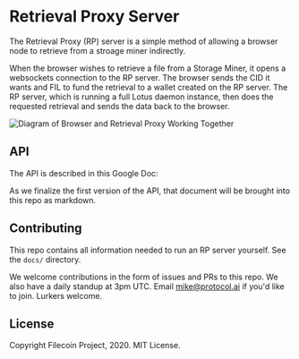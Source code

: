 # Retrieval Proxy Server

The Retrieval Proxy (RP) server is a simple method of allowing a browser node to retrieve from a stroage miner indirectly.

When the browser wishes to retrieve a file from a Storage Miner, it opens a websockets connection to the RP server.  The browser sends the CID it wants and FIL to fund the retrieval to a wallet created on the RP server.  The RP server, which is running a full Lotus daemon instance, then does the requested retrieval and sends the data back to the browser.

![Diagram of Browser and Retrieval Proxy Working Together](/mgoelzer/proxy-retrieval/blob/master/docs/RetrievalProxyDiagram.png?raw=true)

## API

The API is described in this Google Doc:  

As we finalize the first version of the API, that document will be brought into this repo as markdown.

## Contributing

This repo contains all information needed to run an RP server yourself.  See the `docs/` directory.

We welcome contributions in the form of issues and PRs to this repo.  We also have a daily standup at 3pm UTC.  Email [mike@protocol.ai](mike@protocol.ai) if you'd like to join.  Lurkers welcome.

## License

Copyright Filecoin Project, 2020.  MIT License.

